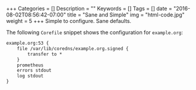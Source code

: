 +++
Categories = []
Description = ""
Keywords = []
Tags = []
date = "2016-08-02T08:56:42-07:00"
title = "Sane and Simple"
img = "html-code.jpg"
weight = 5
+++
Simple to configure. Sane defaults.

The following `Corefile` snippet shows the configuration for `example.org`:

~~~ txt
example.org:53 {
    file /var/lib/coredns/example.org.signed {
        transfer to *
    }
    prometheus
    errors stdout
    log stdout
}
~~~
